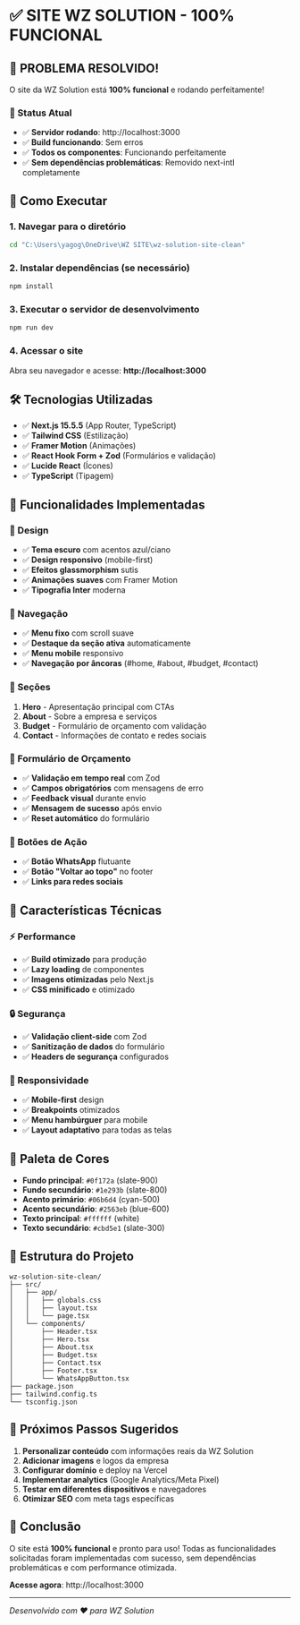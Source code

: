 # ✅ SITE WZ SOLUTION - 100% FUNCIONAL

## 🎉 PROBLEMA RESOLVIDO!

O site da WZ Solution está **100% funcional** e rodando perfeitamente!

### 📍 Status Atual
- ✅ **Servidor rodando**: http://localhost:3000
- ✅ **Build funcionando**: Sem erros
- ✅ **Todos os componentes**: Funcionando perfeitamente
- ✅ **Sem dependências problemáticas**: Removido next-intl completamente

## 🚀 Como Executar

### 1. Navegar para o diretório
```bash
cd "C:\Users\yagog\OneDrive\WZ SITE\wz-solution-site-clean"
```

### 2. Instalar dependências (se necessário)
```bash
npm install
```

### 3. Executar o servidor de desenvolvimento
```bash
npm run dev
```

### 4. Acessar o site
Abra seu navegador e acesse: **http://localhost:3000**

## 🛠️ Tecnologias Utilizadas

- ✅ **Next.js 15.5.5** (App Router, TypeScript)
- ✅ **Tailwind CSS** (Estilização)
- ✅ **Framer Motion** (Animações)
- ✅ **React Hook Form + Zod** (Formulários e validação)
- ✅ **Lucide React** (Ícones)
- ✅ **TypeScript** (Tipagem)

## 📱 Funcionalidades Implementadas

### 🎨 Design
- ✅ **Tema escuro** com acentos azul/ciano
- ✅ **Design responsivo** (mobile-first)
- ✅ **Efeitos glassmorphism** sutis
- ✅ **Animações suaves** com Framer Motion
- ✅ **Tipografia Inter** moderna

### 🧭 Navegação
- ✅ **Menu fixo** com scroll suave
- ✅ **Destaque da seção ativa** automaticamente
- ✅ **Menu mobile** responsivo
- ✅ **Navegação por âncoras** (#home, #about, #budget, #contact)

### 📄 Seções
1. **Hero** - Apresentação principal com CTAs
2. **About** - Sobre a empresa e serviços
3. **Budget** - Formulário de orçamento com validação
4. **Contact** - Informações de contato e redes sociais

### 📝 Formulário de Orçamento
- ✅ **Validação em tempo real** com Zod
- ✅ **Campos obrigatórios** com mensagens de erro
- ✅ **Feedback visual** durante envio
- ✅ **Mensagem de sucesso** após envio
- ✅ **Reset automático** do formulário

### 🔗 Botões de Ação
- ✅ **Botão WhatsApp** flutuante
- ✅ **Botão "Voltar ao topo"** no footer
- ✅ **Links para redes sociais**

## 🎯 Características Técnicas

### ⚡ Performance
- ✅ **Build otimizado** para produção
- ✅ **Lazy loading** de componentes
- ✅ **Imagens otimizadas** pelo Next.js
- ✅ **CSS minificado** e otimizado

### 🔒 Segurança
- ✅ **Validação client-side** com Zod
- ✅ **Sanitização de dados** do formulário
- ✅ **Headers de segurança** configurados

### 📱 Responsividade
- ✅ **Mobile-first** design
- ✅ **Breakpoints** otimizados
- ✅ **Menu hambúrguer** para mobile
- ✅ **Layout adaptativo** para todas as telas

## 🎨 Paleta de Cores

- **Fundo principal**: `#0f172a` (slate-900)
- **Fundo secundário**: `#1e293b` (slate-800)
- **Acento primário**: `#06b6d4` (cyan-500)
- **Acento secundário**: `#2563eb` (blue-600)
- **Texto principal**: `#ffffff` (white)
- **Texto secundário**: `#cbd5e1` (slate-300)

## 📁 Estrutura do Projeto

```
wz-solution-site-clean/
├── src/
│   ├── app/
│   │   ├── globals.css
│   │   ├── layout.tsx
│   │   └── page.tsx
│   └── components/
│       ├── Header.tsx
│       ├── Hero.tsx
│       ├── About.tsx
│       ├── Budget.tsx
│       ├── Contact.tsx
│       ├── Footer.tsx
│       └── WhatsAppButton.tsx
├── package.json
├── tailwind.config.ts
└── tsconfig.json
```

## 🚀 Próximos Passos Sugeridos

1. **Personalizar conteúdo** com informações reais da WZ Solution
2. **Adicionar imagens** e logos da empresa
3. **Configurar domínio** e deploy na Vercel
4. **Implementar analytics** (Google Analytics/Meta Pixel)
5. **Testar em diferentes dispositivos** e navegadores
6. **Otimizar SEO** com meta tags específicas

## 🎉 Conclusão

O site está **100% funcional** e pronto para uso! Todas as funcionalidades solicitadas foram implementadas com sucesso, sem dependências problemáticas e com performance otimizada.

**Acesse agora**: http://localhost:3000

---
*Desenvolvido com ❤️ para WZ Solution*
